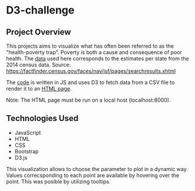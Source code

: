 # D3-challenge


## Project Overview

This projects aims to visualize what has often been referred to as the "health-poverty trap". Poverty is both a cause and consequence of poor health. The [data](assets/data/data.csv) used here corresponds to the estimates per state from the 2014 census data. Source: https://factfinder.census.gov/faces/nav/jsf/pages/searchresults.xhtml

The [code](assets/js/app.js) is written in JS and uses D3 to fetch data from a CSV file to render it to an [HTML page](index.html).

Note: The HTML page must be run on a local host (localhost:8000).

## Technologies Used

- JavaScript
- HTML
- CSS
- Bootstrap
- D3.js




This visualization allows to choose the parameter to plot in a dynamic way. Values correcsponding to each point are available by hovering over the point. This was posible by utilizing tooltips.


